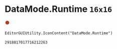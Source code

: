 # DataMode.Runtime `16x16`
<img src="/img/DataMode.Runtime.png" width=16 height=16>

``` CSharp
EditorGUIUtility.IconContent("DataMode.Runtime")
```
```
2918817017716212263
```
